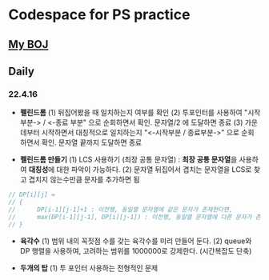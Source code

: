 # Codespace for PS practice

## [My BOJ](https://www.acmicpc.net/user/wnsgurl97)

## Daily

### 22.4.16

- **펠린드롬**
  (1) 뒤집어봤을 때 일치하는지 여부를 확인
  (2) 투포인터를 사용하여 "시작 부분-> / <-종료 부분" 으로 순회하면서 확인. 문자열/2 에 도달하면 종료
  (3) 가운데부터 시작하면서 대칭적으로 일치하는지 "<-시작부분 / 종료부분->" 으로 순회하면서 확인. 문자열 끝까지 도달하면 종료

- **펠린드롬 만들기**
  (1) LCS 사용하기 (최장 공통 문자열) : **최장 공통 문자열**을 사용하여 **대칭성**에 대한 파악이 가능하다.
  (2) 문자열 뒤집어서 겹치는 문자열을 LCS로 찾고 겹치지 않는수만큼 문자를 추가하면 됨
  
```cpp
// DP[i][j] =
// {
//      DP[i-1][j-1]+1 : 이전행, 동일열 문자열에 같은 문자가 존재한다면,
//      max(DP[i-1][j-1], DP[i][j-1]) : 이전행, 동일열 문자열에 다른 문자가 존재한다면
// }
```

- **육각수**
  (1) 범위 내의 꼭짓점 수를 갖는 육각수를 미리 만들어 둔다.
  (2) queue와 DP 행렬을 사용하여, 고려하는 범위를 1000000로 강제한다. (시간복잡도 단축)

- **두개의 탑**
  (1) 투 포인터 사용하는 전형적인 문제
